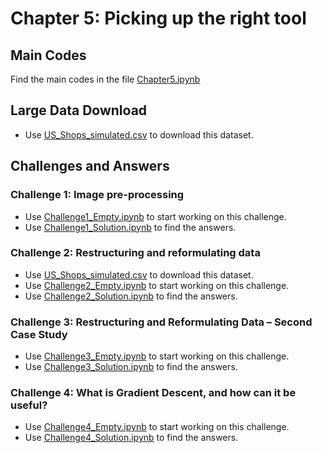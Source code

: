# Chapter 5: Picking up the right tool

## Main Codes
Find the main codes in the file [Chapter5.ipynb](https://github.com/royjafari/optimizing-python-code/blob/main/ch5/Chapter5.ipynb)

## Large Data Download
- Use [US_Shops_simulated.csv](https://www.dropbox.com/scl/fi/pqk74rrr3agvtm8l1ndi4/US_Shops_simulated.csv?rlkey=iz9xx3z1xt6l5cozzrgjxlthl&dl=1) to download this dataset.


## Challenges and Answers
### Challenge 1: Image pre-processing
- Use [Challenge1_Empty.ipynb](https://github.com/royjafari/optimizing-python-code/blob/main/ch5/Challenge1_Empty.ipynb) to start working on this challenge. 
- Use [Challenge1_Solution.ipynb](https://github.com/royjafari/optimizing-python-code/blob/main/ch5/Challenge1_Solution.ipynb) to find the answers.

### Challenge 2: Restructuring and reformulating data
- Use [US_Shops_simulated.csv](https://www.dropbox.com/scl/fi/pqk74rrr3agvtm8l1ndi4/US_Shops_simulated.csv?rlkey=iz9xx3z1xt6l5cozzrgjxlthl&dl=1) to download this dataset.
- Use [Challenge2_Empty.ipynb](https://github.com/royjafari/optimizing-python-code/blob/main/ch5/Challenge2_Empty.ipynb) to start working on this challenge. 
- Use [Challenge2_Solution.ipynb](https://github.com/royjafari/optimizing-python-code/blob/main/ch5/Challenge2_Solution.ipynb) to find the answers.

### Challenge 3: Restructuring and Reformulating Data – Second Case Study
- Use [Challenge3_Empty.ipynb](https://github.com/royjafari/optimizing-python-code/blob/main/ch5/Challenge3_Empty.ipynb) to start working on this challenge. 
- Use [Challenge3_Solution.ipynb](https://github.com/royjafari/optimizing-python-code/blob/main/ch5/Challenge3_Solution.ipynb) to find the answers.

### Challenge 4: What is Gradient Descent, and how can it be useful?
- Use [Challenge4_Empty.ipynb](https://github.com/royjafari/optimizing-python-code/blob/main/ch5/Challenge4_Empty.ipynb) to start working on this challenge. 
- Use [Challenge4_Solution.ipynb](https://github.com/royjafari/optimizing-python-code/blob/main/ch5/Challenge4_Solution.ipynb) to find the answers.
